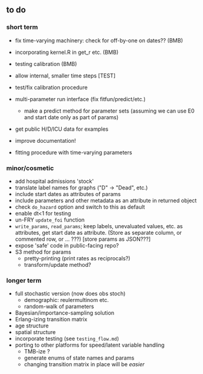 ## to do

### short term

* fix time-varying machinery: check for off-by-one on dates?? (BMB)
* incorporating kernel.R in get_r etc. (BMB)
* testing calibration (BMB)

* allow internal, smaller time steps [TEST]
* test/fix calibration procedure
* multi-parameter run interface (fix fitfun/predict/etc.)
    * make a predict method for parameter sets (assuming we can use E0 and start date only as part of params)
* get public H/D/ICU data for examples
* improve documentation!
* fitting procedure with time-varying parameters

### minor/cosmetic

* add hospital admissions 'stock'
* translate label names for graphs ("D" -> "Dead", etc.)
* include start dates as attributes of params
* include parameters and other metadata as an attribute in returned object
* check `do_hazard` option and switch to this as default
* enable dt<1 for testing
* un-FRY `update_foi` function
* `write_params`, `read_params`; keep labels, unevaluated values, etc. as attributes, get start date as attribute. (Store as separate column, or commented row, or ... ???) [store params as JSON???]
* expose 'safe' code in public-facing repo?
* S3 method for params
    * pretty-printing (print rates as reciprocals?)
	* transform/update method?


### longer term

* full stochastic version (now does obs stoch)
    * demographic: reulermultinom etc.
    * random-walk of parameters
* Bayesian/importance-sampling solution
* Erlang-izing transition matrix
* age structure
* spatial structure
* incorporate testing (see `testing_flow.md`)
* porting to other platforms for speed/latent variable handling 
     * TMB-ize ?
	 * generate enums of state names and params
	 * changing transition matrix in place will be *easier*
